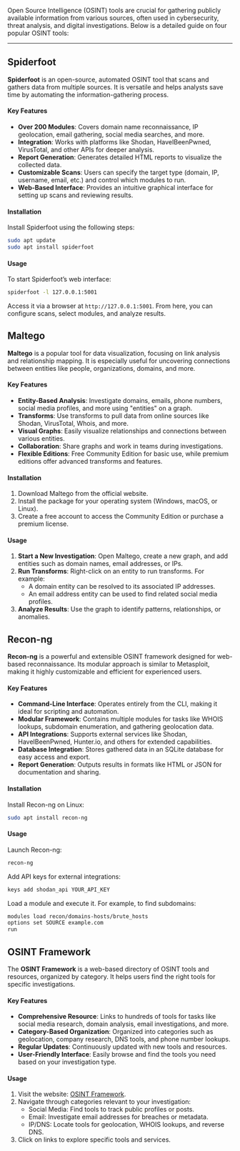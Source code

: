 Open Source Intelligence (OSINT) tools are crucial for gathering publicly available information from various sources, often used in cybersecurity, threat analysis, and digital investigations. Below is a detailed guide on four popular OSINT tools:

---

## Spiderfoot
**Spiderfoot** is an open-source, automated OSINT tool that scans and gathers data from multiple sources. It is versatile and helps analysts save time by automating the information-gathering process.

#### Key Features
- **Over 200 Modules**: Covers domain name reconnaissance, IP geolocation, email gathering, social media searches, and more.
- **Integration**: Works with platforms like Shodan, HaveIBeenPwned, VirusTotal, and other APIs for deeper analysis.
- **Report Generation**: Generates detailed HTML reports to visualize the collected data.
- **Customizable Scans**: Users can specify the target type (domain, IP, username, email, etc.) and control which modules to run.
- **Web-Based Interface**: Provides an intuitive graphical interface for setting up scans and reviewing results.

#### Installation
Install Spiderfoot using the following steps:
```bash
sudo apt update
sudo apt install spiderfoot
```

#### Usage

To start Spiderfoot’s web interface:

```bash
spiderfoot -l 127.0.0.1:5001
```
Access it via a browser at `http://127.0.0.1:5001`. From here, you can configure scans, select modules, and analyze results.


## Maltego

**Maltego** is a popular tool for data visualization, focusing on link analysis and relationship mapping. It is especially useful for uncovering connections between entities like people, organizations, domains, and more.

#### Key Features

- **Entity-Based Analysis**: Investigate domains, emails, phone numbers, social media profiles, and more using "entities" on a graph.
- **Transforms**: Use transforms to pull data from online sources like Shodan, VirusTotal, Whois, and more.
- **Visual Graphs**: Easily visualize relationships and connections between various entities.
- **Collaboration**: Share graphs and work in teams during investigations.
- **Flexible Editions**: Free Community Edition for basic use, while premium editions offer advanced transforms and features.

#### Installation

1. Download Maltego from the official website.
2. Install the package for your operating system (Windows, macOS, or Linux).
3. Create a free account to access the Community Edition or purchase a premium license.

#### Usage

1. **Start a New Investigation**: Open Maltego, create a new graph, and add entities such as domain names, email addresses, or IPs.
2. **Run Transforms**: Right-click on an entity to run transforms. For example:
    - A domain entity can be resolved to its associated IP addresses.
    - An email address entity can be used to find related social media profiles.
3. **Analyze Results**: Use the graph to identify patterns, relationships, or anomalies.

## Recon-ng

**Recon-ng** is a powerful and extensible OSINT framework designed for web-based reconnaissance. Its modular approach is similar to Metasploit, making it highly customizable and efficient for experienced users.

#### Key Features

- **Command-Line Interface**: Operates entirely from the CLI, making it ideal for scripting and automation.
- **Modular Framework**: Contains multiple modules for tasks like WHOIS lookups, subdomain enumeration, and gathering geolocation data.
- **API Integrations**: Supports external services like Shodan, HaveIBeenPwned, Hunter.io, and others for extended capabilities.
- **Database Integration**: Stores gathered data in an SQLite database for easy access and export.
- **Report Generation**: Outputs results in formats like HTML or JSON for documentation and sharing.

#### Installation

Install Recon-ng on Linux:

```bash
sudo apt install recon-ng
```

#### Usage

Launch Recon-ng:

```bash
recon-ng
```

Add API keys for external integrations:

```bash
keys add shodan_api YOUR_API_KEY
```

Load a module and execute it. For example, to find subdomains:

```bash
modules load recon/domains-hosts/brute_hosts
options set SOURCE example.com
run
```

## OSINT Framework

The **OSINT Framework** is a web-based directory of OSINT tools and resources, organized by category. It helps users find the right tools for specific investigations.

#### Key Features

- **Comprehensive Resource**: Links to hundreds of tools for tasks like social media research, domain analysis, email investigations, and more.
- **Category-Based Organization**: Organized into categories such as geolocation, company research, DNS tools, and phone number lookups.
- **Regular Updates**: Continuously updated with new tools and resources.
- **User-Friendly Interface**: Easily browse and find the tools you need based on your investigation type.

#### Usage

1. Visit the website: [OSINT Framework](https://osintframework.com/).
2. Navigate through categories relevant to your investigation:
    - Social Media: Find tools to track public profiles or posts.
    - Email: Investigate email addresses for breaches or metadata.
    - IP/DNS: Locate tools for geolocation, WHOIS lookups, and reverse DNS.
3. Click on links to explore specific tools and services.